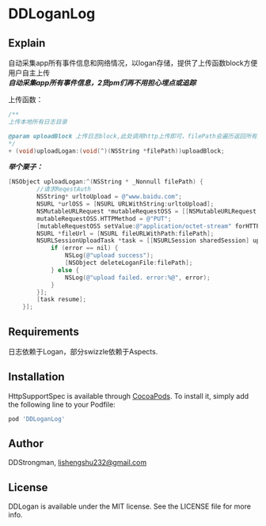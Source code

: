 # DDLoganLog


## Explain

自动采集app所有事件信息和网络情况，以logan存储，提供了上传函数block方便用户自主上传<br>
***自动采集app所有事件信息，2货pm们再不用担心埋点或追踪***


上传函数：

```objective-c
/**
上传本地所有日志目录

@param uploadBlock 上传日志block,此处调用http上传即可，filePath会遍历返回所有文件路径,最好用nsurlsession异步上传
*/
+ (void)uploadLogan:(void(^)(NSString *filePath))uploadBlock;
```

***举个栗子：***

```objective-c
[NSObject uploadLogan:^(NSString * _Nonnull filePath) {
        //请求ReqestAuth
        NSString* urltoUpload = @"www.baidu.com";
        NSURL *urlOSS = [NSURL URLWithString:urltoUpload];
        NSMutableURLRequest *mutableRequestOSS = [[NSMutableURLRequest alloc] initWithURL:urlOSS];
        mutableRequestOSS.HTTPMethod = @"PUT";
        [mutableRequestOSS setValue:@"application/octet-stream" forHTTPHeaderField:@"Content-Type"];
        NSURL *fileUrl = [NSURL fileURLWithPath:filePath];
        NSURLSessionUploadTask *task = [[NSURLSession sharedSession] uploadTaskWithRequest:mutableRequestOSS fromFile:fileUrl completionHandler:^(NSData *_Nullable data, NSURLResponse *_Nullable response, NSError *_Nullable error) {
            if (error == nil) {
                NSLog(@"upload success");
                [NSObject deleteLoganFile:filePath];
            } else {
                NSLog(@"upload failed. error:%@", error);
            }
        }];
        [task resume];
    }];
```



## Requirements

日志依赖于Logan，部分swizzle依赖于Aspects.

## Installation

HttpSupportSpec is available through [CocoaPods](http://cocoapods.org). To install
it, simply add the following line to your Podfile:

```ruby
pod 'DDLoganLog'
```

## Author

DDStrongman, lishengshu232@gmail.com

## License

DDLogan is available under the MIT license. See the LICENSE file for more info.
